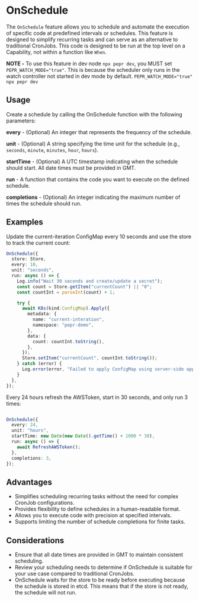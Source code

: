 # OnSchedule

The `OnSchedule` feature allows you to schedule and automate the execution of specific code at predefined intervals or schedules. This feature is designed to simplify recurring tasks and can serve as an alternative to traditional CronJobs. This code is designed to be run at the top level on a Capability, not within a function like `When`.  

**NOTE -** To use this feature in dev node `npx pepr dev`, you MUST set `PEPR_WATCH_MODE="true"`. This is because the scheduler only runs in the watch controller not started in dev mode by default. `PEPR_WATCH_MODE="true" npx pepr dev`


## Usage

Create a schedule by calling the OnSchedule function with the following parameters:

**every** - (Optional) An integer that represents the frequency of the schedule.

**unit** - (Optional) A string specifying the time unit for the schedule (e.g., `seconds`, `minute`, `minutes`, `hour`, `hours`).  

**startTime** - (Optional) A UTC timestamp indicating when the schedule should start. All date times must be provided in GMT.  

**run** - A function that contains the code you want to execute on the defined schedule.  

**completions** - (Optional) An integer indicating the maximum number of times the schedule should run.


## Examples

Update the current-iteration ConfigMap every 10 seconds and use the store to track the current count:

```typescript
OnSchedule({
  store: Store,
  every: 10,
  unit: "seconds",
  run: async () => {
    Log.info("Wait 30 seconds and create/update a secret");
    const count = Store.getItem("currentCount") || "0";
    const countInt = parseInt(count) + 1;

    try {
      await K8s(kind.ConfigMap).Apply({
        metadata: {
          name: "current-interation",
          namespace: "pepr-demo",
        },
        data: {
          count: countInt.toString(),
        },
      });
      Store.setItem("currentCount", countInt.toString());
    } catch (error) {
      Log.error(error, "Failed to apply ConfigMap using server-side apply.");
    }
  },
});
```

Every 24 hours refresh the AWSToken, start in 30 seconds, and only run 3 times:

```typescript

OnSchedule({
  every: 24,
  unit: "hours",
  startTime: new Date(new Date().getTime() + 1000 * 30),
  run: async () => {
    await RefreshAWSToken();
  },
  completions: 3,
});
```

## Advantages 

- Simplifies scheduling recurring tasks without the need for complex CronJob configurations.
- Provides flexibility to define schedules in a human-readable format.
- Allows you to execute code with precision at specified intervals.
- Supports limiting the number of schedule completions for finite tasks.

## Considerations

- Ensure that all date times are provided in GMT to maintain consistent scheduling.
- Review your scheduling needs to determine if OnSchedule is suitable for your use case compared to traditional CronJobs.
- OnSchedule waits for the store to be ready before executing because the schedule is stored in etcd. This means that if the store is not ready, the schedule will not run.
